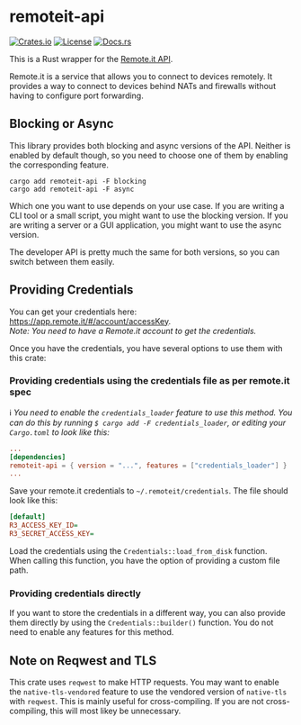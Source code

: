# remoteit-api

[![Crates.io](https://img.shields.io/crates/v/remoteit-api)](https://crates.io/crates/remoteit-api)
[![License](https://img.shields.io/crates/l/remoteit-api)](https://crates.io/crates/remoteit-api)
[![Docs.rs](https://docs.rs/remoteit-api/badge.svg)](https://docs.rs/remoteit-api)

This is a Rust wrapper for the [Remote.it API](https://docs.remote.it/developer-tools/api).

Remote.it is a service that allows you to connect to devices remotely. It provides a way to connect to devices behind NATs and firewalls without having to configure port forwarding.

## Blocking or Async

This library provides both blocking and async versions of the API.
Neither is enabled by default though, so you need to choose one of them by enabling the corresponding feature.
```shell
cargo add remoteit-api -F blocking
cargo add remoteit-api -F async
```

Which one you want to use depends on your use case. If you are writing a CLI tool or a small script, you might want to use the blocking version.
If you are writing a server or a GUI application, you might want to use the async version.

The developer API is pretty much the same for both versions, so you can switch between them easily.

## Providing Credentials

You can get your credentials here: https://app.remote.it/#/account/accessKey.  
_Note: You need to have a Remote.it account to get the credentials._

Once you have the credentials, you have several options to use them with this crate:

### Providing credentials using the credentials file as per remote.it spec

:information_source: _You need to enable the `credentials_loader` feature to use this method.
You can do this by running `$ cargo add -F credentials_loader`, or editing your `Cargo.toml` to look like this:_
```toml
...
[dependencies]
remoteit-api = { version = "...", features = ["credentials_loader"] }
...
```

Save your remote.it credentials to `~/.remoteit/credentials`. The file should look like this:
```ini
[default]
R3_ACCESS_KEY_ID=
R3_SECRET_ACCESS_KEY=
```

Load the credentials using the `Credentials::load_from_disk` function.  
When calling this function, you have the option of providing a custom file path.

### Providing credentials directly

If you want to store the credentials in a different way, you can also provide them directly by using the `Credentials::builder()` function.
You do not need to enable any features for this method.

## Note on Reqwest and TLS

This crate uses `reqwest` to make HTTP requests.
You may want to enable the `native-tls-vendored` feature to use the vendored version of `native-tls` with `reqwest`.
This is mainly useful for cross-compiling. If you are not cross-compiling, this will most likey be unnecessary.